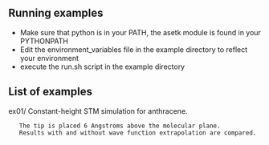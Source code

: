 Running examples
----------------

 * Make sure that python is in your PATH,
   the asetk module is found in your PYTHONPATH
 * Edit the environment_variables file in the example directory
   to reflect your environment
 * execute the run.sh script in the example directory

List of examples
----------------

 ex01/ Constant-height STM simulation for anthracene.

       The tip is placed 6 Angstroms above the molecular plane.
       Results with and without wave function extrapolation are compared.

